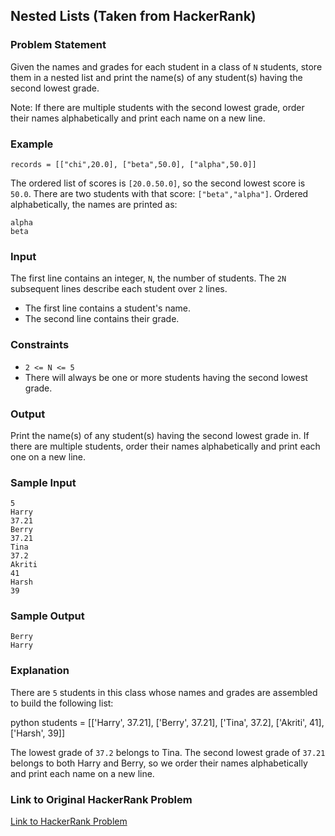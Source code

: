 ## Nested Lists (Taken from HackerRank)

### Problem Statement

Given the names and grades for each student in a class of `N` students, store them in a nested list and print the name(s) of any student(s) having the second lowest grade.

Note: If there are multiple students with the second lowest grade, order their names alphabetically and print each name on a new line.

### Example

`records = [["chi",20.0], ["beta",50.0], ["alpha",50.0]]`

The ordered list of scores is `[20.0.50.0]`, so the second lowest score is `50.0`. There are two students with that score: `["beta","alpha"]`. Ordered alphabetically, the names are printed as:

```
alpha
beta
```

### Input

The first line contains an integer, `N`, the number of students.
The `2N` subsequent lines describe each student over `2` lines.
- The first line contains a student's name.
- The second line contains their grade.

### Constraints

- `2 <= N <= 5`
- There will always be one or more students having the second lowest grade.

### Output

Print the name(s) of any student(s) having the second lowest grade in. If there are multiple students, order their names alphabetically and print each one on a new line.

### Sample Input

```
5
Harry
37.21
Berry
37.21
Tina
37.2
Akriti
41
Harsh
39
```

### Sample Output

```
Berry
Harry
```

### Explanation

There are `5` students in this class whose names and grades are assembled to build the following list:

python students = [['Harry', 37.21], ['Berry', 37.21], ['Tina', 37.2], ['Akriti', 41], ['Harsh', 39]]

The lowest grade of `37.2` belongs to Tina. The second lowest grade of `37.21` belongs to both Harry and Berry, so we order their names alphabetically and print each name on a new line.

### Link to Original HackerRank Problem

[Link to HackerRank Problem](https://www.hackerrank.com/problem)
